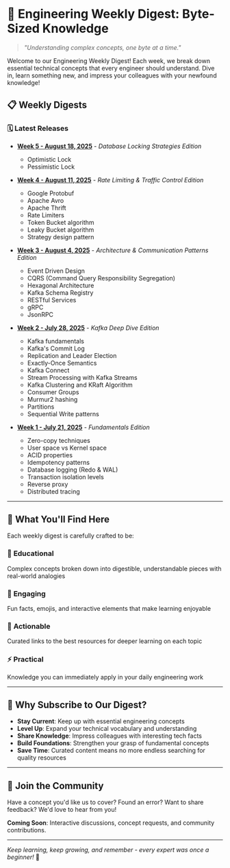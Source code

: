 # 🚀 Engineering Weekly Digest: Byte-Sized Knowledge

> *"Understanding complex concepts, one byte at a time."*

Welcome to our Engineering Weekly Digest! Each week, we break down essential technical concepts that every engineer should understand. Dive in, learn something new, and impress your colleagues with your newfound knowledge!

## 📋 Weekly Digests

### 🗓️ Latest Releases
- **[Week 5 - August 18, 2025](WEEK_5_18_Aug_2025.md)** - *Database Locking Strategies Edition*
  - Optimistic Lock
  - Pessimistic Lock

- **[Week 4 - August 11, 2025](WEEK_4_11_Aug_2025.md)** - *Rate Limiting & Traffic Control Edition*
  - Google Protobuf
  - Apache Avro
  - Apache Thrift
  - Rate Limiters
  - Token Bucket algorithm
  - Leaky Bucket algorithm
  - Strategy design pattern

- **[Week 3 - August 4, 2025](WEEK_3_4_Aug_2025.md)** - *Architecture & Communication Patterns Edition*
  - Event Driven Design
  - CQRS (Command Query Responsibility Segregation)
  - Hexagonal Architecture
  - Kafka Schema Registry
  - RESTful Services
  - gRPC
  - JsonRPC

- **[Week 2 - July 28, 2025](WEEK_2_28_Jul_2025.md)** - *Kafka Deep Dive Edition*
  - Kafka fundamentals
  - Kafka's Commit Log
  - Replication and Leader Election
  - Exactly-Once Semantics
  - Kafka Connect
  - Stream Processing with Kafka Streams
  - Kafka Clustering and KRaft Algorithm
  - Consumer Groups
  - Murmur2 hashing
  - Partitions
  - Sequential Write patterns

- **[Week 1 - July 21, 2025](WEEK_1_21_jul_2025.md)** - *Fundamentals Edition*
  - Zero-copy techniques
  - User space vs Kernel space
  - ACID properties
  - Idempotency patterns
  - Database logging (Redo & WAL)
  - Transaction isolation levels
  - Reverse proxy
  - Distributed tracing

---

## 🎯 What You'll Find Here

Each weekly digest is carefully crafted to be:

### 🧠 **Educational**
Complex concepts broken down into digestible, understandable pieces with real-world analogies

### 🎉 **Engaging**
Fun facts, emojis, and interactive elements that make learning enjoyable

### 🔗 **Actionable**
Curated links to the best resources for deeper learning on each topic

### ⚡ **Practical**
Knowledge you can immediately apply in your daily engineering work

---

## 🚀 Why Subscribe to Our Digest?

- **Stay Current**: Keep up with essential engineering concepts
- **Level Up**: Expand your technical vocabulary and understanding
- **Share Knowledge**: Impress colleagues with interesting tech facts
- **Build Foundations**: Strengthen your grasp of fundamental concepts
- **Save Time**: Curated content means no more endless searching for quality resources

---

## 💬 Join the Community

Have a concept you'd like us to cover? Found an error? Want to share feedback? We'd love to hear from you!

**Coming Soon**: Interactive discussions, concept requests, and community contributions.

---

*Keep learning, keep growing, and remember - every expert was once a beginner!* 🌟
